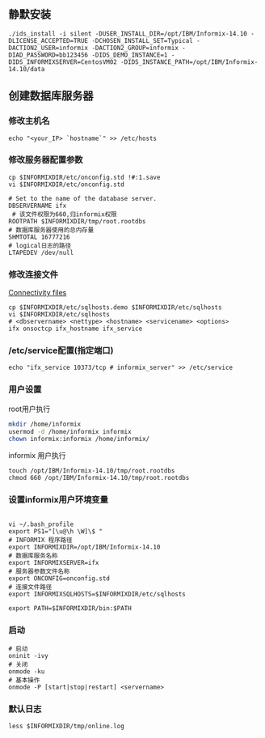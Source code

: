 



## 静默安装

```shell
./ids_install -i silent -DUSER_INSTALL_DIR=/opt/IBM/Informix-14.10 -DLICENSE_ACCEPTED=TRUE -DCHOSEN_INSTALL_SET=Typical -DACTION2_USER=informix -DACTION2_GROUP=informix -DIAD_PASSWORD=bb123456 -DIDS_DEMO_INSTANCE=1 -DIDS_INFORMIXSERVER=CentosVM02 -DIDS_INSTANCE_PATH=/opt/IBM/Informix-14.10/data
```

## 创建数据库服务器

### 修改主机名

```shell
echo "<your_IP> `hostname`" >> /etc/hosts
```

### 修改服务器配置参数

```shell
cp $INFORMIXDIR/etc/onconfig.std !#:1.save
vi $INFORMIXDIR/etc/onconfig.std

# Set to the name of the database server.
DBSERVERNAME ifx 
 # 该文件权限为660,归informix权限
ROOTPATH $INFORMIXDIR/tmp/root.rootdbs
# 数据库服务器使用的总内存量
SHMTOTAL 16777216 
# logical日志的路径
LTAPEDEV /dev/null
```

### 修改连接文件

[Connectivity files](https://www.ibm.com/support/knowledgecenter/SSGU8G_14.1.0/com.ibm.admin.doc/ids_admin_0139.htm?view=kc#ids_admin_0139)

```shell
cp $INFORMIXDIR/etc/sqlhosts.demo $INFORMIXDIR/etc/sqlhosts
vi $INFORMIXDIR/etc/sqlhosts
# <dbservername> <nettype> <hostname> <servicename> <options>
ifx onsoctcp ifx_hostname ifx_service
```

### /etc/service配置(指定端口)

```
echo "ifx_service 10373/tcp # informix_server" >> /etc/service
```

### 用户设置

root用户执行

```bash
mkdir /home/informix
usermod -d /home/informix informix
chown informix:informix /home/informix/
```

informix 用户执行

```shell
touch /opt/IBM/Informix-14.10/tmp/root.rootdbs
chmod 660 /opt/IBM/Informix-14.10/tmp/root.rootdbs
```

### 设置informix用户环境变量

```shell

vi ~/.bash_profile
export PS1="[\u@\h \W]\$ "
# INFORMIX 程序路径
export INFORMIXDIR=/opt/IBM/Informix-14.10
# 数据库服务名称
export INFORMIXSERVER=ifx
# 服务器参数文件名称
export ONCONFIG=onconfig.std
# 连接文件路径
export INFORMIXSQLHOSTS=$INFORMIXDIR/etc/sqlhosts

export PATH=$INFORMIXDIR/bin:$PATH
```

### 启动

```shell
# 启动
oninit -ivy
# 关闭
onmode -ku
# 基本操作
onmode -P [start|stop|restart] <servername>
```

### 默认日志

```shell
less $INFORMIXDIR/tmp/online.log
```
